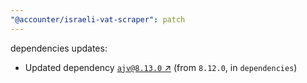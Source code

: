 ```yaml
---
"@accounter/israeli-vat-scraper": patch
---
```

dependencies updates:
  - Updated dependency [`ajv@8.13.0` ↗︎](https://www.npmjs.com/package/ajv/v/8.13.0) (from `8.12.0`, in `dependencies`)
